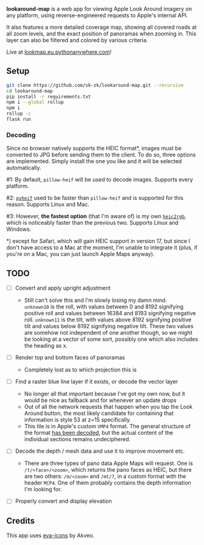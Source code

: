 **lookaround-map** is a web app for viewing Apple Look Around imagery on any platform, using reverse-engineered requests to Apple's internal API.

It also features a more detailed coverage map, showing all covered roads at all zoom levels, and the exact position of panoramas when zooming in. This layer can also be filtered and colored by various criteria.

Live at [lookmap.eu.pythonanywhere.com](https://lookmap.eu.pythonanywhere.com)!

## Setup
```sh
git clone https://github.com/sk-zk/lookaround-map.git --recursive
cd lookaround-map
pip install -r requirements.txt
npm i --global rollup
npm i
rollup -c
flask run
```

### Decoding
Since no browser natively supports the HEIC format\*, images must be converted to JPG before sending them to the client.
To do so, three options are implemented. Simply install the one you like and it will be selected automatically.

#1: By default, `pillow-heif` will be used to decode images. Supports every platform.

#2: [`pyheif`](https://github.com/carsales/pyheif) used to be faster than `pillow-heif` and is supported for this reason. Supports Linux and Mac.

#3: However, **the fastest option** (that I'm aware of) is my own [`heic2rgb`](https://github.com/sk-zk/heic2rgb/), which is noticeably faster than the previous two. Supports Linux and Windows.

\*) except for Safari, which will gain HEIC support in version 17, but since I don't have access to a Mac at the moment, I'm unable to integrate it (plus, if you're on a Mac, you can just launch Apple Maps anyway).

## TODO
- [ ] Convert and apply upright adjustment
   - Still can't solve this and I'm slowly losing my damn mind.  
     `unknown10` is the roll, with values between 0 and 8192 signifying positive roll and values between 16384 and 8193 signifying negative roll. `unknown11` is the tilt, with values above 8192 signifying positive tilt and values below 8192 signifying negative tilt. These two values are somehow not independent of one another though, so we might be looking at a vector of some sort, possibly one which also includes the heading as x.
- [ ] Render top and bottom faces of panoramas
   - Completely lost as to which projection this is
- [ ] Find a raster blue line layer if it exists, or decode the vector layer
   - No longer all that important because I've got my own now, but it would be nice as fallback and for whenever an update drops
   - Out of all the network requests that happen when you tap the Look Around button, the most likely candidate
     for containing that information is style 53 at z=15 specifically.  
   - This tile is in Apple's custom `VMP4` format. The general structure of the format [has been decoded](https://github.com/19h/vmp4-dump),
     but the actual content of the individual sections remains undeciphered. 
- [ ] Decode the depth / mesh data and use it to improve movement etc.
   - There are three types of pano data Apple Maps will request. One is `/t/<face>/<zoom>`, which returns the pano faces as HEIC, but there are two others: `/m/<zoom>` and `/mt/7`, in a custom format with the header `MCP4`. One of them probably contains the depth information I'm looking for.
- [ ] Properly convert and display elevation


## Credits
This app uses [eva-icons](https://github.com/akveo/eva-icons) by Akveo.
